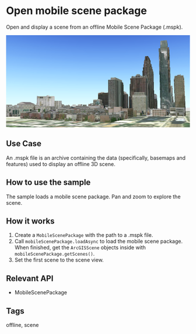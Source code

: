 # Open mobile scene package

Open and display a scene from an offline Mobile Scene Package (.mspk).

![](OpenMobileScenePackage.png)

## Use Case

An .mspk file is an archive containing the data (specifically, basemaps and features) used to display an offline 3D scene.

## How to use the sample

The sample loads a mobile scene package. Pan and zoom to explore the scene.

## How it works

1. Create a `MobileScenePackage` with the path to a .mspk file.
2. Call `mobileScenePackage.loadAsync` to load the mobile scene package. When finished, get the `ArcGISScene` objects inside with `mobileScenePackage.getScenes()`.
3. Set the first scene to the scene view.

## Relevant API

* MobileScenePackage

## Tags

offline, scene
